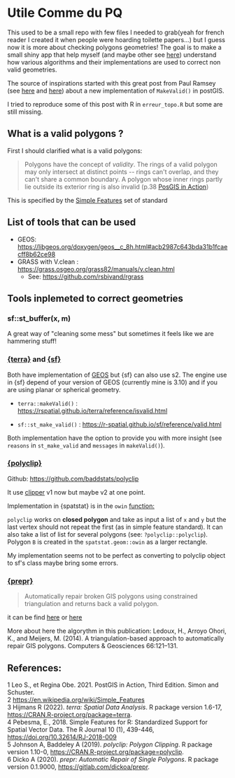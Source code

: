 # Utile Comme du PQ

This used to be a small repo with few files I needed to grab(yeah for french reader I created it when people were hoarding toilette papers...) but I guess now it is more about checking polygons geometries! 
The goal is to make a small shiny app that help myself (and maybe other see [here](https://github.com/Robinlovelace/geocompr/issues/811)) understand how various algorithms and their implementations are used to correct non valid geometries.

The source of inspirations started with this great post from Paul Ramsey (see [here](https://www.crunchydata.com/blog/waiting-for-postgis-3.2-st_makevalid) and [here](http://s3.cleverelephant.ca/invalid.html)) about a new implementation of `MakeValid()` in postGIS. 

I tried to reproduce some of this post with R in `erreur_topo.R` but some are still missing. 

## What is a valid polygons ?

First I should clarified what is a valid polygons: 

> Polygons have the concept of *validity*. The rings of a valid polygon may only intersect at distinct points -- rings can't overlap, and they can't share a common boundary. A polygon whose inner rings partly lie outside its exterior ring is also invalid  (p.38 [PosGIS in Action](#References))  

This is specified by the [Simple Features](#References) set of standard

## List of tools that can be used 

- GEOS: https://libgeos.org/doxygen/geos__c_8h.html#acb2987c643bda31b1fcaecff8b62ce98  
- GRASS with V.clean : https://grass.osgeo.org/grass82/manuals/v.clean.html
    * See: https://github.com/rsbivand/rgrass
    
## Tools inplemeted to correct geometries

### sf::st_buffer(x, m)

A great way of "cleaning some mess" but sometimes it feels like we are hammering stuff! 

### [{terra}](#References) and [{sf}](#References)

Both have implementation of [GEOS](https://libgeos.org/) but {sf} can also use s2. The engine use in {sf} depend of your version of GEOS (currently mine is 3.10) and if you are using planar or spherical geometry.   

- `terra::makeValid()` : https://rspatial.github.io/terra/reference/isvalid.html

- `sf::st_make_valid()` : https://r-spatial.github.io/sf/reference/valid.html

Both implementation have the option to provide you with more insight  (see `reasons` in `st_make_valid` and `messages` in `makeValid()`).

### [{polyclip}](#References) 

Github: https://github.com/baddstats/polyclip

It use [clipper](http://angusj.com/clipper2/Docs/Overview.htm) v1 now but maybe v2 at one point. 

Implementation in {spatstat} is in the `owin` [function:]( https://github.com/spatstat/spatstat.geom/blob/d90441de5ce18aeab1767d11d4da3e3914e49bc7/R/window.R#L230-L240)

`polyclip` works on **closed polygon** and take as input a list of `x` and `y` but the last vertex should not repeat the first (as in simple feature standard). It can also take a list of list for several polygons (see: `?polyclip::polyclip`). Polygon `B` is created in the `spatstat.geom::owin` as a larger rectangle.

My implementation seems not to be perfect as converting to polyclip object to sf's class maybe bring some errors.

### [{prepr}](#References)

> Automatically repair broken GIS polygons using constrained triangulation and returns back a valid polygon.

it can be find [here](https://gitlab.com/dickoa/prepr) or [here](https://github.com/dickoa/prepr)

More about here the algorythm in this publication: Ledoux, H., Arroyo Ohori, K., and Meijers, M. (2014). A triangulation-based approach to automatically repair GIS polygons. Computers & Geosciences 66:121–131.


## References:

1 Leo S., et Regina Obe. 2021. PostGIS in Action, Third Edition. Simon and Schuster.  
2 https://en.wikipedia.org/wiki/Simple_Features  
3 Hijmans R (2022). _terra: Spatial Data Analysis_. R package version 1.6-17,
  <https://CRAN.R-project.org/package=terra>.  
4 Pebesma, E., 2018. Simple Features for R: Standardized Support for Spatial Vector Data. The R
  Journal 10 (1), 439-446, https://doi.org/10.32614/RJ-2018-009  
5 Johnson A, Baddeley A (2019). _polyclip: Polygon Clipping_. R package version 1.10-0,
  <https://CRAN.R-project.org/package=polyclip>.  
6 Dicko A (2020). _prepr: Automatic Repair of Single Polygons_. R package version 0.1.9000,
  <https://gitlab.com/dickoa/prepr>.
  
